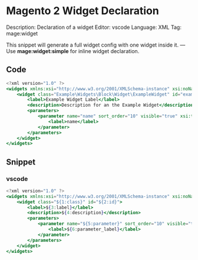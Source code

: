 # Magento 2 Widget Declaration

Description: Declaration of a widget
Editor: vscode
Language: XML
Tag: mage:widget

This snippet will generate a full widget config with one widget inside it.
—
Use **mage:widget:simple** for inline widget declaration.

## Code

```jsx
<?xml version="1.0" ?>
<widgets xmlns:xsi="http://www.w3.org/2001/XMLSchema-instance" xsi:noNamespaceSchemaLocation="urn:magento:module:Magento_Widget:etc/widget.xsd">
	<widget class="Example\Widgets\Block\Widget\ExampleWidget" id="example_widgets_example_widget">
		<label>Example Widget Label</label>
		<description>Description for an the Example Widget</description>
		<parameters>
			<parameter name="name" sort_order="10" visible="true" xsi:type="text">
				<label>name</label>
			</parameter>
		</parameters>
	</widget>
</widgets>
```

## Snippet

### vscode

```jsx
<?xml version="1.0" ?>
<widgets xmlns:xsi="http://www.w3.org/2001/XMLSchema-instance" xsi:noNamespaceSchemaLocation="urn:magento:module:Magento_Widget:etc/widget.xsd">
	<widget class="${1:class}" id="${2:id}">
		<label>${3:label}</label>
		<description>${4:description}</description>
		<parameters>
			<parameter name="${5:parameter}" sort_order="10" visible="true" xsi:type="text">
				<label>${6:parameter_label}</label>
			</parameter>
		</parameters>
	</widget>
</widgets>
```